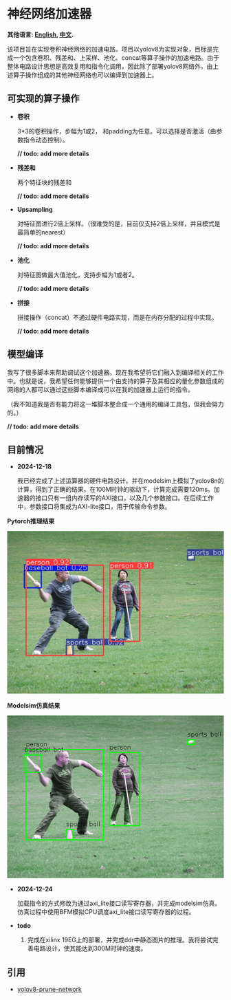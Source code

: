 # 神经网络加速器
**其他语言: [English](README.md), [中文](README_zh.md).**

该项目旨在实现卷积神经网络的加速电路。项目以yolov8为实现对象，目标是完成一个包含卷积、残差和、上采样、池化、concat等算子操作的加速电路。由于整体电路设计思想是高效复用和指令化调用，因此除了部署yolov8网络外，由上述算子操作组成的其他神经网络也可以编译到加速器上。

## 可实现的算子操作
- **卷积**
  
  3*3的卷积操作，步幅为1或2， 和padding为任意。可以选择是否激活（由参数指令动态控制）。
  
  **// todo: add more details**
- **残差和**

  两个特征块的残差和 
  
  **// todo: add more details**
- **Upsampling**

  对特征图进行2倍上采样。（很难受的是，目前仅支持2倍上采样，并且模式是最简单的nearest）
  
  **// todo: add more details**
- **池化**

  对特征图做最大值池化，支持步幅为1或者2。
  
  **// todo: add more details**
- **拼接**
  
  拼接操作（concat）不通过硬件电路实现，而是在内存分配的过程中实现。 
  
  **// todo: add more details**

## 模型编译
  我写了很多脚本来帮助调试这个加速器。现在我希望将它们融入到编译相关的工作中。也就是说，我希望任何能够提供一个由支持的算子及其相应的量化参数组成的网络的人都可以通过这些脚本编译成可以在我的加速器上运行的指令。 
  
  （我不知道我是否有能力将这一堆脚本整合成一个通用的编译工具包，但我会努力的。）

  **// todo: add more details**

## 目前情况
- **2024-12-18**
  
  我已经完成了上述运算器的硬件电路设计。并在modelsim上模拟了yolov8n的计算，得到了正确的结果。在100M时钟的驱动下，计算完成需要120ms。加速器的接口只有一组内存读写的AXI接口，以及几个参数接口。在后续工作中，参数接口将集成为AXI-lite接口，用于传输命令参数。

**Pytorch推理结果** 

![image](./script/torch_result.jpg)

**Modelsim仿真结果** 

![image](./script/after_nms.png)

- **2024-12-24**

  加载指令的方式修改为通过axi_lite接口读写寄存器，并完成modelsim仿真。仿真过程中使用BFM模拟CPU调度axi_lite接口读写寄存器的过程。

- **todo**
  
  1. 完成在xilinx 19EG上的部署，并完成ddr中静态图片的推理。我将尝试完善电路设计，使其能达到300M时钟的速度。

## 引用
- [yolov8-prune-network](https://github.com/ybai789/yolov8-prune-network-slimming)